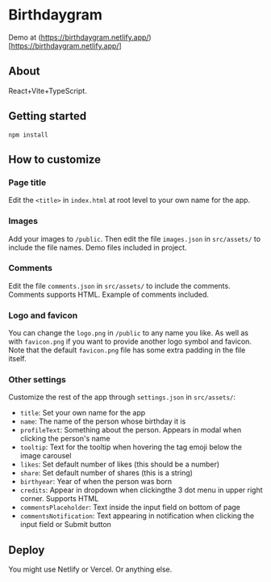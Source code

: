 # Birthdaygram

Demo at (https://birthdaygram.netlify.app/)[https://birthdaygram.netlify.app/]

## About

React+Vite+TypeScript.

## Getting started

`npm install`

## How to customize

### Page title

Edit the `<title>` in `index.html` at root level to your own name for the app.

### Images

Add your images to `/public`. Then edit the file `images.json` in `src/assets/` to include the file names. Demo files included in project.

### Comments

Edit the file `comments.json` in `src/assets/` to include the comments. Comments supports HTML. Example of comments included.

### Logo and favicon

You can change the `logo.png` in `/public` to any name you like. As well as with `favicon.png` if you want to provide another logo symbol and favicon. Note that the default `favicon.png` file has some extra padding in the file itself.

### Other settings

Customize the rest of the app through `settings.json` in `src/assets/`:

- `title`: Set your own name for the app
- `name`: The name of the person whose birthday it is
- `profileText`: Something about the person. Appears in modal when clicking the person's name
- `tooltip`: Text for the tooltip when hovering the tag emoji below the image carousel
- `likes`: Set default number of likes (this should be a number)
- `share`: Set default number of shares (this is a string)
- `birthyear`: Year of when the person was born
- `credits`: Appear in dropdown when clickingthe 3 dot menu in upper right corner. Supports HTML
- `commentsPlaceholder`: Text inside the input field on bottom of page
- `commentsNotification`: Text appearing in notification when clicking the input field or Submit button

## Deploy

You might use Netlify or Vercel. Or anything else.
